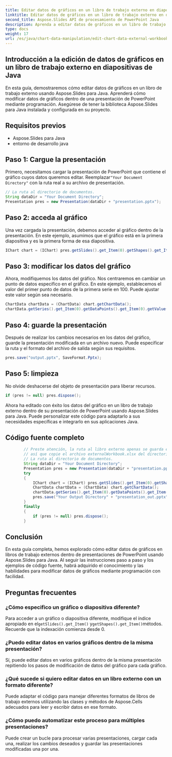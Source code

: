 ```yaml
---
title: Editar datos de gráficos en un libro de trabajo externo en diapositivas de Java
linktitle: Editar datos de gráficos en un libro de trabajo externo en diapositivas de Java
second_title: Aspose.Slides API de procesamiento de PowerPoint Java
description: Aprenda a editar datos de gráficos en un libro de trabajo externo usando Aspose.Slides para Java. Guía paso a paso con código fuente.
type: docs
weight: 17
url: /es/java/chart-data-manipulation/edit-chart-data-external-workbook-java-slides/
---
```


## Introducción a la edición de datos de gráficos en un libro de trabajo externo en diapositivas de Java

En esta guía, demostraremos cómo editar datos de gráficos en un libro de trabajo externo usando Aspose.Slides para Java. Aprenderá cómo modificar datos de gráficos dentro de una presentación de PowerPoint mediante programación. Asegúrese de tener la biblioteca Aspose.Slides para Java instalada y configurada en su proyecto.

## Requisitos previos

- Aspose.Slides para Java
- entorno de desarrollo java

## Paso 1: Cargue la presentación

 Primero, necesitamos cargar la presentación de PowerPoint que contiene el gráfico cuyos datos queremos editar. Reemplazar`"Your Document Directory"` con la ruta real a su archivo de presentación.

```java
// La ruta al directorio de documentos.
String dataDir = "Your Document Directory";
Presentation pres = new Presentation(dataDir + "presentation.pptx");
```

## Paso 2: acceda al gráfico

Una vez cargada la presentación, debemos acceder al gráfico dentro de la presentación. En este ejemplo, asumimos que el gráfico está en la primera diapositiva y es la primera forma de esa diapositiva.

```java
IChart chart = (IChart) pres.getSlides().get_Item(0).getShapes().get_Item(0);
```

## Paso 3: modificar los datos del gráfico

Ahora, modifiquemos los datos del gráfico. Nos centraremos en cambiar un punto de datos específico en el gráfico. En este ejemplo, establecemos el valor del primer punto de datos de la primera serie en 100. Puede ajustar este valor según sea necesario.

```java
ChartData chartData = (ChartData) chart.getChartData();
chartData.getSeries().get_Item(0).getDataPoints().get_Item(0).getValue().getAsCell().setValue(100);
```

## Paso 4: guarde la presentación

Después de realizar los cambios necesarios en los datos del gráfico, guarde la presentación modificada en un archivo nuevo. Puede especificar la ruta y el formato del archivo de salida según sus requisitos.

```java
pres.save("output.pptx", SaveFormat.Pptx);
```

## Paso 5: limpieza

No olvide deshacerse del objeto de presentación para liberar recursos.

```java
if (pres != null) pres.dispose();
```

Ahora ha editado con éxito los datos del gráfico en un libro de trabajo externo dentro de su presentación de PowerPoint usando Aspose.Slides para Java. Puede personalizar este código para adaptarlo a sus necesidades específicas e integrarlo en sus aplicaciones Java.

## Código fuente completo

```java
        // Preste atención, la ruta al libro externo apenas se guarda en la presentación.
        // así que copie el archivo externalWorkbook.xlsx del directorio Data/Chart D:\Aspose.Slides\Aspose.Slides-for-.NET-master\Examples\Data\Charts\ antes de ejecutar el ejemplo.
        // La ruta al directorio de documentos.
        String dataDir = "Your Document Directory";
        Presentation pres = new Presentation(dataDir + "presentation.pptx");
        try
        {
            IChart chart = (IChart) pres.getSlides().get_Item(0).getShapes().get_Item(0);
            ChartData chartData = (ChartData) chart.getChartData();
            chartData.getSeries().get_Item(0).getDataPoints().get_Item(0).getValue().getAsCell().setValue(100);
            pres.save("Your Output Directory" + "presentation_out.pptx", SaveFormat.Pptx);
        }
        finally
        {
            if (pres != null) pres.dispose();
        }
```
## Conclusión

En esta guía completa, hemos explorado cómo editar datos de gráficos en libros de trabajo externos dentro de presentaciones de PowerPoint usando Aspose.Slides para Java. Al seguir las instrucciones paso a paso y los ejemplos de código fuente, habrá adquirido el conocimiento y las habilidades para modificar datos de gráficos mediante programación con facilidad.

## Preguntas frecuentes

### ¿Cómo especifico un gráfico o diapositiva diferente?

 Para acceder a un gráfico o diapositiva diferente, modifique el índice apropiado en el`getSlides().get_Item()` y`getShapes().get_Item()`métodos. Recuerde que la indexación comienza desde 0.

### ¿Puedo editar datos en varios gráficos dentro de la misma presentación?

Sí, puede editar datos en varios gráficos dentro de la misma presentación repitiendo los pasos de modificación de datos del gráfico para cada gráfico.

### ¿Qué sucede si quiero editar datos en un libro externo con un formato diferente?

Puede adaptar el código para manejar diferentes formatos de libros de trabajo externos utilizando las clases y métodos de Aspose.Cells adecuados para leer y escribir datos en ese formato.

### ¿Cómo puedo automatizar este proceso para múltiples presentaciones?

Puede crear un bucle para procesar varias presentaciones, cargar cada una, realizar los cambios deseados y guardar las presentaciones modificadas una por una.